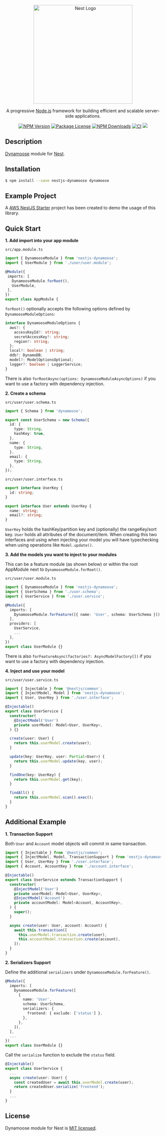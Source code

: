 <p align="center">
  <a href="http://nestjs.com/" target="blank"><img src="https://nestjs.com/img/logo_text.svg" width="320" alt="Nest Logo" /></a>
</p>

<p align="center">A progressive <a href="http://nodejs.org" target="blank">Node.js</a> framework for building efficient and scalable server-side applications.</p>

<p align="center">
<a href="https://www.npmjs.com/package/nestjs-dynamoose"><img src="https://img.shields.io/npm/v/nestjs-dynamoose" alt="NPM Version"></a>
<a href="https://github.com/hardyscc/nestjs-dynamoose/blob/master/LICENSE"><img src="https://img.shields.io/github/license/hardyscc/nestjs-dynamoose" alt="Package License"></a>
<a href="https://www.npmjs.com/package/nestjs-dynamoose"><img src="https://img.shields.io/npm/dm/nestjs-dynamoose.svg" alt="NPM Downloads" /></a>
<a href="https://github.com/hardyscc/nestjs-dynamoose/actions"><img src="https://github.com/hardyscc/nestjs-dynamoose/workflows/Node.js%20CI/badge.svg" alt="CI"></a>
<a href="https://twitter.com/hardyscchk"><img src="https://img.shields.io/twitter/follow/hardyscchk.svg?style=social&label=Follow"></a>
</p>

## Description

[Dynamoose](https://dynamoosejs.com/) module for [Nest](https://github.com/nestjs/nest).

## Installation

```bash
$ npm install --save nestjs-dynamoose dynamoose
```

## Example Project

A [AWS NestJS Starter](https://github.com/hardyscc/aws-nestjs-starter) project has been created to demo the usage of this library.

## Quick Start

**1. Add import into your app module**

`src/app.module.ts`

```ts
import { DynamooseModule } from 'nestjs-dynamoose';
import { UserModule } from './user/user.module';

@Module({
 imports: [
   DynamooseModule.forRoot(),
   UserModule,
 ],
})
export class AppModule {
```

`forRoot()` optionally accepts the following options defined by `DynamooseModuleOptions`:

```ts
interface DynamooseModuleOptions {
  aws?: {
    accessKeyId?: string;
    secretAccessKey?: string;
    region?: string;
  };
  local?: boolean | string;
  ddb?: DynamoDB;
  model?: ModelOptionsOptional;
  logger?: boolean | LoggerService;
}
```

There is also `forRootAsync(options: DynamooseModuleAsyncOptions)` if you want to use a factory with dependency injection.

**2. Create a schema**

`src/user/user.schema.ts`

```ts
import { Schema } from 'dynamoose';

export const UserSchema = new Schema({
  id: {
    type: String,
    hashKey: true,
  },
  name: {
    type: String,
  },
  email: {
    type: String,
  },
});
```

`src/user/user.interface.ts`

```ts
export interface UserKey {
  id: string;
}

export interface User extends UserKey {
  name: string;
  email?: string;
}
```

`UserKey` holds the hashKey/partition key and (optionally) the rangeKey/sort key. `User` holds all attributes of the document/item. When creating this two interfaces and using when injecting your model you will have typechecking when using operations like `Model.update()`.

**3. Add the models you want to inject to your modules**

This can be a feature module (as shown below) or within the root AppModule next to `DynamooseModule.forRoot()`.

`src/user/user.module.ts`

```ts
import { DynamooseModule } from 'nestjs-dynamoose';
import { UserSchema } from './user.schema';
import { UserService } from './user.service';

@Module({
  imports: [
    DynamooseModule.forFeature([{ name: 'User', schema: UserSchema }]),
  ],
  providers: [
    UserService,
    ...
  ],
})
export class UserModule {}
```

There is also `forFeatureAsync(factories?: AsyncModelFactory[])` if you want to use a factory with dependency injection.

**4. Inject and use your model**

`src/user/user.service.ts`

```ts
import { Injectable } from '@nestjs/common';
import { InjectModel, Model } from 'nestjs-dynamoose';
import { User, UserKey } from './user.interface';

@Injectable()
export class UserService {
  constructor(
    @InjectModel('User')
    private userModel: Model<User, UserKey>,
  ) {}

  create(user: User) {
    return this.userModel.create(user);
  }

  update(key: UserKey, user: Partial<User>) {
    return this.userModel.update(key, user);
  }

  findOne(key: UserKey) {
    return this.userModel.get(key);
  }

  findAll() {
    return this.userModel.scan().exec();
  }
}
```

## Additional Example

**1. Transaction Support**

Both `User` and `Account` model objects will commit in same transaction.

```ts
import { Injectable } from '@nestjs/common';
import { InjectModel, Model, TransactionSupport } from 'nestjs-dynamoose';
import { User, UserKey } from './user.interface';
import { Account, AccountKey } from './account.interface';

@Injectable()
export class UserService extends TransactionSupport {
  constructor(
    @InjectModel('User')
    private userModel: Model<User, UserKey>,
    @InjectModel('Account')
    private accountModel: Model<Account, AccountKey>,
  ) {
    super();
  }

  async create(user: User, account: Account) {
    await this.transaction([
      this.userModel.transaction.create(user),
      this.accountModel.transaction.create(account),
    ]);
  }
}
```

**2. Serializers Support**

Define the additional `serializers` under `DynamooseModule.forFeature()`.

```ts
@Module({
  imports: [
    DynamooseModule.forFeature([
      {
        name: 'User',
        schema: UserSchema,
        serializers: {
          frontend: { exclude: ['status'] },
        },
      },
    ]),
  ],
  ...
})
export class UserModule {}
```

Call the `serialize` function to exclude the `status` field.

```ts
@Injectable()
export class UserService {
  ...
  async create(user: User) {
    const createdUser = await this.userModel.create(user);
    return createdUser.serialize('frontend');
  }
  ...
}
```

## License

Dynamoose module for Nest is [MIT licensed](LICENSE).
